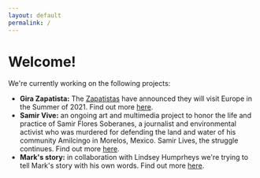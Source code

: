 ```yaml
---
layout: default
permalink: /
---
```

# Welcome!

We're currently working on the following projects:

* **Gira Zapatista:** The [Zapatistas](http://enlacezapatista.ezln.org.mx/2021/01/01/primera-parte-una-declaracion-por-la-vida/) have announced they will visit Europe in the Summer of 2021. Find out more [here](/about/gira_zapatista).
* **Samir Vive:** an ongoing art and multimedia project to honor the life and practice of Samir Flores Soberanes, a journalist and environmental activist who was murdered for defending the land and water of his community Amilcingo in Morelos, Mexico. Samir Lives, the struggle continues. Find out more [here](/about/samir_vive).
* **Mark's story:** in collaboration with Lindsey Humprheys we're trying to tell Mark's story with his own words. Find out more [here](/about/marks_story).
